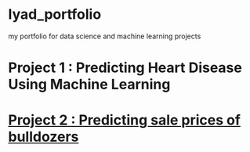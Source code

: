 # Iyad_portfolio
my portfolio for data science and machine learning projects

# Project 1 : Predicting Heart Disease Using Machine Learning
# [Project 2 : Predicting sale prices of bulldozers](https://github.com/IyadAli-crypto/Predicting-sale-prices-of-bulldozers-using-Machine-Learning)

